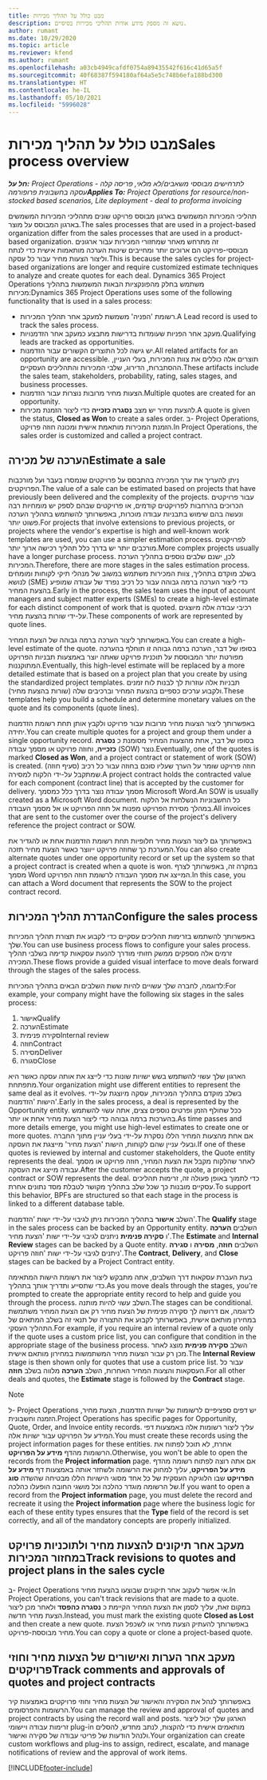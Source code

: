 ```yaml
---
title: מבט כולל על תהליך מכירות
description: נושא זה מספק מידע אודות תהליכי מכירות בסיסיים.
author: rumant
ms.date: 10/29/2020
ms.topic: article
ms.reviewer: kfend
ms.author: rumant
ms.openlocfilehash: a03cb4949cafdf0754a89435542f616c41d65a5f
ms.sourcegitcommit: 40f68387f594180af64a5e5c748b6efa188bd300
ms.translationtype: HT
ms.contentlocale: he-IL
ms.lasthandoff: 05/10/2021
ms.locfileid: "5996028"
---
```

# <a name="sales-process-overview"></a><span data-ttu-id="bdd56-103">מבט כולל על תהליך מכירות</span><span class="sxs-lookup"><span data-stu-id="bdd56-103">Sales process overview</span></span>

<span data-ttu-id="bdd56-104">_**חל על:** Project Operations לתרחישים מבוססי משאבים/לא מלאי, פריסה קלה - עסקה בחשבונית פרופורמה_</span><span class="sxs-lookup"><span data-stu-id="bdd56-104">_**Applies To:** Project Operations for resource/non-stocked based scenarios, Lite deployment - deal to proforma invoicing_</span></span>

<span data-ttu-id="bdd56-105">תהליכי המכירות המשמשים בארגון מבוסס פרויקט שונים מתהליכי המכירות המשמשים בארגון המבוסס על מוצר.</span><span class="sxs-lookup"><span data-stu-id="bdd56-105">The sales processes that are used in a project-based organization differ from the sales processes that are used in a product-based organization.</span></span> <span data-ttu-id="bdd56-106">זה מתרחש מאחר שמחזורי המכירות עבור ארגונים מבוססי-פרויקט הם ארוכים יותר ומחייבים שיטות הערכה מותאמות אישית כדי לנתח וליצור הצעות מחיר עבור כל עסקה.</span><span class="sxs-lookup"><span data-stu-id="bdd56-106">This is because the sales cycles for project-based organizations are longer and require customized estimate techniques to analyze and create quotes for each deal.</span></span> <span data-ttu-id="bdd56-107">Dynamics 365 Project Operations משתמש בחלק מהפונקציות הבאות המשמשות בתהליך מכירות:</span><span class="sxs-lookup"><span data-stu-id="bdd56-107">Dynamics 365 Project Operations uses some of the following functionality that is used in a sales process:</span></span>

- <span data-ttu-id="bdd56-108">רשומת 'הפניה' משמשת למעקב אחר תהליך המכירות.</span><span class="sxs-lookup"><span data-stu-id="bdd56-108">A Lead record is used to track the sales process.</span></span>
- <span data-ttu-id="bdd56-109">מעקב אחר הפניות שעומדות בדרישות מתבצע כמעקב אחר הזדמנויות.</span><span class="sxs-lookup"><span data-stu-id="bdd56-109">Qualifying leads are tracked as opportunities.</span></span>
- <span data-ttu-id="bdd56-110">יש גישה לכל התוצרים הקשורים עבור הזדמנות.</span><span class="sxs-lookup"><span data-stu-id="bdd56-110">All related artifacts for an opportunity are accessible.</span></span> <span data-ttu-id="bdd56-111">תוצרים אלה כוללים את צוות המכירות, בעלי העניין, ההסתברות, הדירוג, שלבי המכירות והתהליכים העסקיים.</span><span class="sxs-lookup"><span data-stu-id="bdd56-111">These artifacts include the sales team, stakeholders, probability, rating, sales stages, and business processes.</span></span>
- <span data-ttu-id="bdd56-112">הצעות מחיר מרובות נוצרות עבור הזדמנות.</span><span class="sxs-lookup"><span data-stu-id="bdd56-112">Multiple quotes are created for an opportunity.</span></span>
- <span data-ttu-id="bdd56-113">להצעת מחיר יש מצב **נסגרה כזכייה** כדי ליצור הזמנת מכירות.</span><span class="sxs-lookup"><span data-stu-id="bdd56-113">A quote is given the status, **Closed as Won** to create a sales order.</span></span> <span data-ttu-id="bdd56-114">ב- Project Operations, הזמנת המכירות מותאמת אישית ומכונה חוזה פרויקט.</span><span class="sxs-lookup"><span data-stu-id="bdd56-114">In Project Operations, the sales order is customized and called a project contract.</span></span>

## <a name="estimate-a-sale"></a><span data-ttu-id="bdd56-115">הערכה של מכירה</span><span class="sxs-lookup"><span data-stu-id="bdd56-115">Estimate a sale</span></span>
<span data-ttu-id="bdd56-116">ניתן להעריך את ערך המכירה בהתבסס על פרויקטים שנמסרו בעבר ועל מורכבות הפרויקטים.</span><span class="sxs-lookup"><span data-stu-id="bdd56-116">The value of a sale can be estimated based on projects that have previously been delivered and the complexity of the projects.</span></span> <span data-ttu-id="bdd56-117">עבור פרויקטים הכרוכים בהרחבות לפרויקטים קודמים, או פרויקטים שבהם לספק יש מומחיות רבה ונעשה בהם שימוש בתבניות עבודה מוכרות, באפשרותך להשתמש בתהליך הערכה פשוט יותר.</span><span class="sxs-lookup"><span data-stu-id="bdd56-117">For projects that involve extensions to previous projects, or projects where the vendor's expertise is high and well-known work templates are used, you can use a simpler estimation process.</span></span> <span data-ttu-id="bdd56-118">לפרויקטים מורכבים יותר יש בדרך כלל תהליך רכישה ארוך יותר.</span><span class="sxs-lookup"><span data-stu-id="bdd56-118">More complex projects usually have a longer purchase process.</span></span> <span data-ttu-id="bdd56-119">לכן, ישנם שלבים נוספים בתהליך הערכת המכירות.</span><span class="sxs-lookup"><span data-stu-id="bdd56-119">Therefore, there are more stages in the sales estimation process.</span></span> <span data-ttu-id="bdd56-120">בשלב מוקדם בתהליך, צוות המכירות משתמש במשוב של מנהלי תיקי לקוחות ומומחים לנושא (SME) כדי ליצור הערכה ברמה גבוהה עבור כל רכיב נפרד של עבודה שמופיע בהצעת המחיר.</span><span class="sxs-lookup"><span data-stu-id="bdd56-120">Early in the process, the sales team uses the input of account managers and subject matter experts (SMEs) to create a high-level estimate for each distinct component of work that is quoted.</span></span> <span data-ttu-id="bdd56-121">רכיבי עבודה אלה מיוצגים על-ידי שורות בהצעת מחיר.</span><span class="sxs-lookup"><span data-stu-id="bdd56-121">These components of work are represented by quote lines.</span></span> 

<span data-ttu-id="bdd56-122">באפשרותך ליצור הערכה ברמה גבוהה של הצעת המחיר.</span><span class="sxs-lookup"><span data-stu-id="bdd56-122">You can create a high-level estimate of the quote.</span></span> <span data-ttu-id="bdd56-123">בסופו של דבר, הערכה ברמה גבוהה זו תוחלף בהערכה מפורטת יותר המבוססת על תוכנית פרויקט שאתה יוצר באמצעות תבניות הפרויקט המתוקננות.</span><span class="sxs-lookup"><span data-stu-id="bdd56-123">Eventually, this high-level estimate will be replaced by a more detailed estimate that is based on a project plan that you create by using the standardized project templates.</span></span> <span data-ttu-id="bdd56-124">תבניות אלה עוזרות לך לבנות לוח זמנים ולקבוע ערכים כספיים בהצעת המחיר וברכיבים שלה (שורות בהצעת מחיר).</span><span class="sxs-lookup"><span data-stu-id="bdd56-124">These templates help you build a schedule and determine monetary values on the quote and its components (quote lines).</span></span> 

<span data-ttu-id="bdd56-125">באפשרותך ליצור הצעות מחיר מרובות עבור פרויקט ולקבץ אותן תחת רשומת הזדמנות יחידה.</span><span class="sxs-lookup"><span data-stu-id="bdd56-125">You can create multiple quotes for a project and group them under a single opportunity record.</span></span> <span data-ttu-id="bdd56-126">בסופו של דבר, אחת מהצעות המחיר מסומנת כ **נסגרה כזכייה**, וחוזה פרויקט או מסמך עבודה (SOW) נוצר.</span><span class="sxs-lookup"><span data-stu-id="bdd56-126">Eventually, one of the quotes is marked **Closed as Won**, and a project contract or statement of work (SOW) is created.</span></span> <span data-ttu-id="bdd56-127">חוזה פרויקט שומר על הערך שעליו סוכם בחוזה עבור כל רכיב (סעיף חוזה) שמתקבל על-ידי הלקוח למסירה.</span><span class="sxs-lookup"><span data-stu-id="bdd56-127">A project contract holds the contracted value for each component (contract line) that is accepted by the customer for delivery.</span></span> <span data-ttu-id="bdd56-128">מסמך עבודה נוצר בדרך כלל כמסמך Microsoft Word.</span><span class="sxs-lookup"><span data-stu-id="bdd56-128">An SOW is usually created as a Microsoft Word document.</span></span> <span data-ttu-id="bdd56-129">כל החשבוניות הנשלחות אל הלקוח במהלך מסירת הפרויקט מפנות אל חוזה הפרויקט או אל מסמך העבודה.</span><span class="sxs-lookup"><span data-stu-id="bdd56-129">All invoices that are sent to the customer over the course of the project's delivery reference the project contract or SOW.</span></span>

<span data-ttu-id="bdd56-130">באפשרותך גם ליצור הצעות מחיר חלופיות תחת רשומת הזדמנות אחת או להגדיר את המערכת כך שחוזה פרויקט ייווצר כאשר הצעת מחיר תזכה.</span><span class="sxs-lookup"><span data-stu-id="bdd56-130">You can also create alternate quotes under one opportunity record or set up the system so that a project contract is created when a quote is won.</span></span> <span data-ttu-id="bdd56-131">במקרה זה, באפשרותך לצרף מסמך Word המייצג את מסמך העבודה לרשומת חוזה הפרויקט.</span><span class="sxs-lookup"><span data-stu-id="bdd56-131">In this case, you can attach a Word document that represents the SOW to the project contract record.</span></span>

## <a name="configure-the-sales-process"></a><span data-ttu-id="bdd56-132">הגדרת תהליך המכירות</span><span class="sxs-lookup"><span data-stu-id="bdd56-132">Configure the sales process</span></span>
<span data-ttu-id="bdd56-133">באפשרותך להשתמש בזרימות תהליכים עסקיים כדי לקבוע את תצורת תהליך המכירות שלך.</span><span class="sxs-lookup"><span data-stu-id="bdd56-133">You can use business process flows to configure your sales process.</span></span> <span data-ttu-id="bdd56-134">זרמים אלה מספקים ממשק חזותי מודרך להנעת עסקאות קדימה בשלבי תהליך המכירה.</span><span class="sxs-lookup"><span data-stu-id="bdd56-134">These flows provide a guided visual interface to move deals forward through the stages of the sales process.</span></span>

<span data-ttu-id="bdd56-135">לדוגמה, לחברה שלך עשויים להיות ששת השלבים הבאים בתהליך המכירות:</span><span class="sxs-lookup"><span data-stu-id="bdd56-135">For example, your company might have the following six stages in the sales process:</span></span>

1. <span data-ttu-id="bdd56-136">אישור</span><span class="sxs-lookup"><span data-stu-id="bdd56-136">Qualify</span></span>
2. <span data-ttu-id="bdd56-137">הערכה</span><span class="sxs-lookup"><span data-stu-id="bdd56-137">Estimate</span></span>
3. <span data-ttu-id="bdd56-138">סקירה פנימית</span><span class="sxs-lookup"><span data-stu-id="bdd56-138">Internal review</span></span>
4. <span data-ttu-id="bdd56-139">חוזה</span><span class="sxs-lookup"><span data-stu-id="bdd56-139">Contract</span></span>
5. <span data-ttu-id="bdd56-140">מסירה</span><span class="sxs-lookup"><span data-stu-id="bdd56-140">Deliver</span></span>
6. <span data-ttu-id="bdd56-141">סגורה</span><span class="sxs-lookup"><span data-stu-id="bdd56-141">Close</span></span>
 
<span data-ttu-id="bdd56-142">הארגון שלך עשוי להשתמש בשש ישויות שונות כדי לייצג את אותה עסקה כאשר היא מתפתחת.</span><span class="sxs-lookup"><span data-stu-id="bdd56-142">Your organization might use different entities to represent the same deal as it evolves.</span></span> <span data-ttu-id="bdd56-143">בשלב מוקדם בתהליך המכירות, עסקה מיוצגת על-ידי הישות 'הזדמנות'.</span><span class="sxs-lookup"><span data-stu-id="bdd56-143">Early in the sales process, a deal is represented by the Opportunity entity.</span></span> <span data-ttu-id="bdd56-144">ככל שחולף הזמן ופרטים נוספים צצים, אתה עשוי להשתמש בהערכות ברמה גבוהה כדי ליצור הצעת מחיר אחת או יותר.</span><span class="sxs-lookup"><span data-stu-id="bdd56-144">As time passes and more details emerge, you might use high-level estimates to create one or more quotes.</span></span> <span data-ttu-id="bdd56-145">אם אחת מהצעות המחיר הללו נסקרת על-ידי בעלי עניין מתוך החברה ובעלי עניין שהם לקוחות, הישות 'הצעת מחיר' מייצגת את העסקה.</span><span class="sxs-lookup"><span data-stu-id="bdd56-145">If one of these quotes is reviewed by internal and customer stakeholders, the Quote entity represents the deal.</span></span> <span data-ttu-id="bdd56-146">לאחר שהלקוח מקבל את הצעת המחיר, חוזה פרויקט או מסמך עבודה מייצג את העסקה.</span><span class="sxs-lookup"><span data-stu-id="bdd56-146">After the customer accepts the quote, a project contract or SOW represents the deal.</span></span> <span data-ttu-id="bdd56-147">כדי לתמוך באופן פעולה זה, זרימות תהליכים עסקיים מובנות כך שכל שלב בתהליך מקושר לטבלת מסד נתונים אחרת.</span><span class="sxs-lookup"><span data-stu-id="bdd56-147">To support this behavior, BPFs are structured so that each stage in the process is linked to a different database table.</span></span>

<span data-ttu-id="bdd56-148">השלב **אישור** בתהליך המכירות ניתן לגיבוי על-ידי ישות 'הזדמנות'.</span><span class="sxs-lookup"><span data-stu-id="bdd56-148">The **Qualify** stage in the sales process can be backed by an Opportunity entity.</span></span> <span data-ttu-id="bdd56-149">השלבים **הערכה** ו **סקירה פנימית** ניתנים לגיבוי על-ידי ישות 'הצעת מחיר'.</span><span class="sxs-lookup"><span data-stu-id="bdd56-149">The **Estimate** and **Internal Review** stages can be backed by a Quote entity.</span></span> <span data-ttu-id="bdd56-150">השלבים **חוזה**, **מסירה** ו **סגירה** ניתנים לגיבוי על-ידי ישות 'חוזה פרויקט'.</span><span class="sxs-lookup"><span data-stu-id="bdd56-150">The **Contract**, **Delivery**, and **Close** stages can be backed by a Project Contract entity.</span></span>

<span data-ttu-id="bdd56-151">בעת העברת עסקאות דרך השלבים, אתה מתבקש ליצור את רשומת הישות המתאימה כדי שתסייע ותדריך אותך בתהליך.</span><span class="sxs-lookup"><span data-stu-id="bdd56-151">As you move deals through the stages, you're prompted to create the appropriate entity record to help and guide you through the process.</span></span> <span data-ttu-id="bdd56-152">השלב עשוי להיות מותנה.</span><span class="sxs-lookup"><span data-stu-id="bdd56-152">The stages can be conditional.</span></span> <span data-ttu-id="bdd56-153">לדוגמה, אם דרושה לך סקירה פנימית של הצעת מחיר רק אם הצעת המחיר משתמשת במחירון מותאם אישית, באפשרותך לקבוע את התצורה של תנאי זה בשלב המתאים של התהליך העסקי.</span><span class="sxs-lookup"><span data-stu-id="bdd56-153">For example, if you require an internal review of a quote only if the quote uses a custom price list, you can configure that condition in the appropriate stage of the business process.</span></span> <span data-ttu-id="bdd56-154">השלב **סקירה פנימית** מוצג לאחר מכן רק עבור הצעות מחיר המשתמשות במחירון מותאם אישית.</span><span class="sxs-lookup"><span data-stu-id="bdd56-154">The **Internal Review** stage is then shown only for quotes that use a custom price list.</span></span> <span data-ttu-id="bdd56-155">עבור כל העסקאות והצעות המחיר האחרות, השלב **הערכה** מלווה בשלב **חוזה**.</span><span class="sxs-lookup"><span data-stu-id="bdd56-155">For all other deals and quotes, the **Estimate** stage is followed by the **Contract** stage.</span></span>

> [!NOTE]
> <span data-ttu-id="bdd56-156">ל- Project Operations יש דפים ספציפיים לרשומות של ישויות הזדמנות, הצעת מחיר, הזמנה וחשבונית.</span><span class="sxs-lookup"><span data-stu-id="bdd56-156">Project Operations has specific pages for Opportunity, Quote, Order, and Invoice entity records.</span></span> <span data-ttu-id="bdd56-157">עליך ליצור רשומות אלה באמצעות דפי המידע על הפרויקט עבור ישויות אלה.</span><span class="sxs-lookup"><span data-stu-id="bdd56-157">You must create these records using the project information pages for these entities.</span></span> <span data-ttu-id="bdd56-158">אחרת, לא תוכל לפתוח את הרשומות מהדף **מידע על הפרויקט**.</span><span class="sxs-lookup"><span data-stu-id="bdd56-158">Otherwise, you won't be able to open the records from the **Project information** page.</span></span> <span data-ttu-id="bdd56-159">אם אתה רוצה לפתוח רשומה מהדף **מידע על הפרויקט**, עליך למחוק את הרשומה ולשחזר אותה באמצעות דף **מידע על הפרויקט** שבו הלוגיקה העסקית של כל אחד מסוגי הישויות הללו מבטיחה שהשדה **סוג** של הרשומה מוגדר כהלכה וכל מושגי החובה הופעלו כהלכה.</span><span class="sxs-lookup"><span data-stu-id="bdd56-159">If you want to open a record from the **Project information** page, you must delete the record and recreate it using the **Project information** page where the business logic for each of these entity types ensures that the **Type** field of the record is set correctly, and all of the mandatory concepts are properly initialized.</span></span>


## <a name="track-revisions-to-quotes-and-project-plans-in-the-sales-cycle"></a><span data-ttu-id="bdd56-160">מעקב אחר תיקונים להצעות מחיר ולתוכניות פרויקט במחזור המכירות</span><span class="sxs-lookup"><span data-stu-id="bdd56-160">Track revisions to quotes and project plans in the sales cycle</span></span>
<span data-ttu-id="bdd56-161">ב- Project Operations אי אפשר לעקוב אחר תיקונים שבוצעו בהצעת מחיר.</span><span class="sxs-lookup"><span data-stu-id="bdd56-161">In Project Operations, you can't track revisions that are made to a quote.</span></span> <span data-ttu-id="bdd56-162">במקום זאת, עליך לסמן את הצעת המחיר הקיימת כ **נסגרה כהפסד** ולאחר מכן ליצור הצעת מחיר חדשה.</span><span class="sxs-lookup"><span data-stu-id="bdd56-162">Instead, you must mark the existing quote **Closed as Lost** and then create a new quote.</span></span> <span data-ttu-id="bdd56-163">באפשרותך להעתיק הצעת מחיר או לשכפל הצעת מחיר מבוססת-פרויקט.</span><span class="sxs-lookup"><span data-stu-id="bdd56-163">You can copy a quote or clone a project-based quote.</span></span>

## <a name="track-comments-and-approvals-of-quotes-and-project-contracts"></a><span data-ttu-id="bdd56-164">מעקב אחר הערות ואישורים של הצעות מחיר וחוזי פרויקטים</span><span class="sxs-lookup"><span data-stu-id="bdd56-164">Track comments and approvals of quotes and project contracts</span></span>
<span data-ttu-id="bdd56-165">באפשרותך לנהל את הסקירה והאישור של הצעות מחיר וחוזי פרויקטים באמצעות קיר הרשומות והפרסומים.</span><span class="sxs-lookup"><span data-stu-id="bdd56-165">You can manage the review and approval of quotes and project contracts by using the record wall and posts.</span></span> <span data-ttu-id="bdd56-166">הארגון שלך יכול ליצור זרימות עבודה ויישומי plug-in מותאמים אישית כדי להקצות, לנתב מחדש, להסלים ולנהל הודעות של פריטי עבודה של סקירה ואישור.</span><span class="sxs-lookup"><span data-stu-id="bdd56-166">Your organization can create custom workflows and plug-ins to assign, redirect, escalate, and manage notifications of review and the approval of work items.</span></span>


[!INCLUDE[footer-include](../includes/footer-banner.md)]